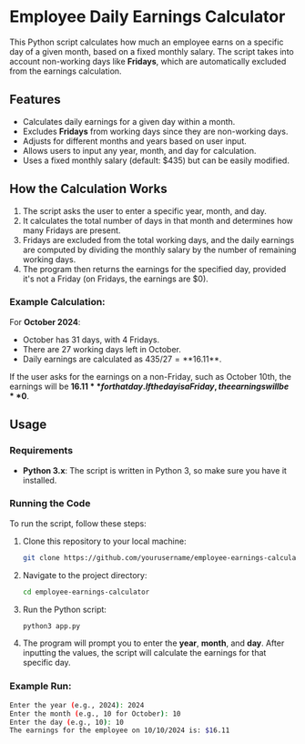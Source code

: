 # Employee Daily Earnings Calculator

This Python script calculates how much an employee earns on a specific day of a given month, based on a fixed monthly salary. The script takes into account non-working days like **Fridays**, which are automatically excluded from the earnings calculation.

## Features
- Calculates daily earnings for a given day within a month.
- Excludes **Fridays** from working days since they are non-working days.
- Adjusts for different months and years based on user input.
- Allows users to input any year, month, and day for calculation.
- Uses a fixed monthly salary (default: $435) but can be easily modified.

## How the Calculation Works
1. The script asks the user to enter a specific year, month, and day.
2. It calculates the total number of days in that month and determines how many Fridays are present.
3. Fridays are excluded from the total working days, and the daily earnings are computed by dividing the monthly salary by the number of remaining working days.
4. The program then returns the earnings for the specified day, provided it's not a Friday (on Fridays, the earnings are $0).

### Example Calculation:
For **October 2024**:
- October has 31 days, with 4 Fridays.
- There are 27 working days left in October.
- Daily earnings are calculated as $435 / 27 = **$16.11**.

If the user asks for the earnings on a non-Friday, such as October 10th, the earnings will be **$16.11** for that day. If the day is a Friday, the earnings will be **$0**.

## Usage

### Requirements
- **Python 3.x**: The script is written in Python 3, so make sure you have it installed.

### Running the Code
To run the script, follow these steps:

1. Clone this repository to your local machine:
    ```bash
    git clone https://github.com/yourusername/employee-earnings-calculator.git
    ```

2. Navigate to the project directory:
    ```bash
    cd employee-earnings-calculator
    ```

3. Run the Python script:
    ```bash
    python3 app.py
    ```

4. The program will prompt you to enter the **year**, **month**, and **day**. After inputting the values, the script will calculate the earnings for that specific day.

### Example Run:
```bash
Enter the year (e.g., 2024): 2024
Enter the month (e.g., 10 for October): 10
Enter the day (e.g., 10): 10
The earnings for the employee on 10/10/2024 is: $16.11
